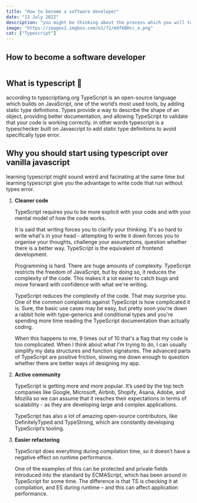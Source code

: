 ```yaml
---
title: "How to become a software developer"
date: "13 July 2022"
description: "you might be thinking about the process which you will take to start your software development career well i have something that just might help you find your stand."
image: "https://images2.imgbox.com/e1/72/mXf6BHcc_o.png"
cat: ["Typescript"]
---
```


<h2 class="blog-title">How to become a software developer</h2>

<div class="blog-image">
  <img src="https://images2.imgbox.com/e1/72/mXf6BHcc_o.png" alt="">
  <!-- <text>Image from wallpareflare<text> -->
</div>

<h2 class="blog-title small">What is typescript 🚀</h2>

<p>
according to typscriptlang.org TypeScript is an open-source language which builds on JavaScript, one of the world’s most used tools, by adding static type definitions. Types provide a way to describe the shape of an object, providing better documentation, and allowing TypeScript to validate that your code is working correctly.
in other words typescript is a typeschecker built on Javascript to add static type definitions to avoid specifically type error.
</p>

<h2 class="blog-title small">Why you should start using typescript over vanilla javascript</h2>

<p>learning typescript might sound weird and facinating at the same time but learning typescript give you the advantage to write code that run without types error. </p>

<ol>
  <li>
  <p><strong>Cleaner code</strong>

TypeScript requires you to be more explicit with your code and with your mental model of how the code works.

It is said that writing forces you to clarify your thinking. It's so hard to write what's in your head - attempting to write it down forces you to organise your thoughts, challenge your assumptions, question whether there is a better way. TypeScript is the equivalent of frontend development.

Programming is hard. There are huge amounts of complexity. TypeScript restricts the freedom of JavaScript, but by doing so, it reduces the complexity of the code. This makes it a lot easier to catch bugs and move forward with confidence with what we're writing.

TypeScript reduces the complexity of the code. That may surprise you. One of the common complaints against TypeScript is how complicated it is. Sure, the basic use cases may be easy, but pretty soon you're down a rabbit hole with type-generics and conditional types and you're spending more time reading the TypeScript documentation than actually coding.

When this happens to me, 9 times out of 10 that's a flag that my code is too complicated. When I think about what I'm trying to do, I can usually simplify my data structures and function signatures. The advanced parts of TypeScript are positive friction, slowing me down enough to question whether there are better ways of designing my app.</p>

  </li>
  <li>
  <p><strong>Active community</strong> 
  
  TypeScript is getting more and more popular. It’s used by the top tech companies like Google, Microsoft, Airbnb, Shopify, Asana, Adobe, and Mozilla so we can assume that it reaches their expectations in terms of scalability - as they are developing large and complex applications.

TypeScript has also a lot of amazing open-source contributors, like DefinitelyTyped and TypeStrong, which are constantly developing TypeScript’s tooling. </p>

  </li>
  <li>
  <p><strong>Easier refactoring </strong> 
  
TypeScript does everything during compilation time, so it doesn’t have a negative effect on runtime performance.

One of the examples of this can be protected and private fields introduced into the standard by ECMAScript, which has been around in TypeScript for some time. The difference is that TS is checking it at compilation, and ES during runtime – and this can affect application performance.</p>

  </li>

<ol>
